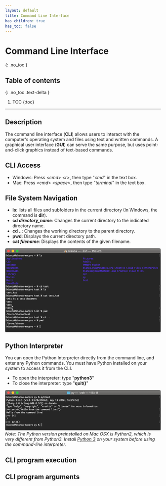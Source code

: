```yaml
---
layout: default
title: Command Line Interface
has_children: true
has_toc: false
---
```


# Command Line Interface
{: .no_toc }
## Table of contents
{: .no_toc .text-delta }

1. TOC
{:toc}

---

## Description
The command line interface (**CLI**) allows users to interact with the computer's operating system and files using text and written commands. A graphical user interface (**GUI**) can serve the same purpose, but uses point-and-click graphics instead of text-based commands. 

## CLI Access
- Windows: Press <*cmd*> <*r*>, then type "*cmd*" in the text box.
- Mac: Press <*cmd*> <*space*>, then type "*terminal*" in the text box.

## File System Navigation
- **ls**: lists all files and subfolders in the current directory (In Windows, the command is **dir**).
- **cd *directory_name***: Changes the current directory to the indicated directory name.
- **cd ..**: Changes the working directory to the parent directory.
- **pwd**: Displays the current directory path.
- **cat *filename***: Displays the contents of the given filename.

![](/assets/cli-file-system-navigation.png)

## Python Interpreter
You can open the Python Interpreter directly from the command line, and enter any Python commands. You must have Python installed on your system to access it from the CLI. 
- To open the interpreter:  type "**python3**"
- To close the interpreter: type "**quit()**"

![](/assets/cli-interpreter.png)
*Note: The Python version preinstalled on Mac OSX is Python2, which is very different from Python3. Install [Python 3](https://www.python.org/downloads/mac-osx/) on your system before using the command-line interpreter.*

## CLI program execution

## CLI program arguments
